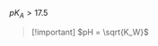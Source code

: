 $pK_A > 17.5$
                                                  
> [!important] $pH = \sqrt{K_W}$                                                  
